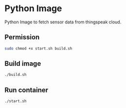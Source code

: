 # Python Image 
Python Image to fetch sensor data from thingspeak cloud.

## Permission
```bash
sudo chmod +x start.sh build.sh
```

## Build image
```bash
./build.sh
```

## Run container
```bash
./start.sh
```
